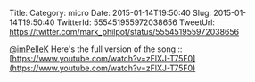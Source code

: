 Title: 
Category: micro
Date: 2015-01-14T19:50:40
Slug: 2015-01-14T19:50:40
TwitterId: 555451955972038656
TweetUrl: https://twitter.com/mark_philpot/status/555451955972038656

[@imPelleK](https://twitter.com/imPelleK) Here's the full version of the song :: [https://www.youtube.com/watch?v=zFlXJ-T75F0](https://www.youtube.com/watch?v=zFlXJ-T75F0)